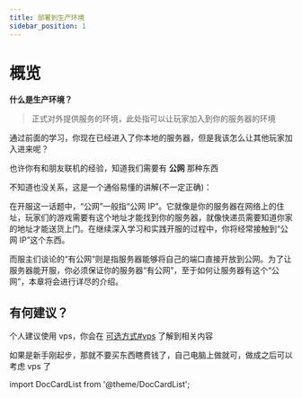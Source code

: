 ```yaml
---
title: 部署到生产环境
sidebar_position: 1
---
```


# 概览

**什么是生产环境？**

> 正式对外提供服务的环境，此处指可以让玩家加入到你的服务器的环境

通过前面的学习，你现在已经进入了你本地的服务器，但是我该怎么让其他玩家加入进来呢？

也许你有和朋友联机的经验，知道我们需要有 **公网** 那种东西

不知道也没关系，这是一个通俗易懂的讲解(不一定正确)：

在开服这一话题中，“公网”一般指“公网 IP”。它就像是你的服务器在网络上的住址，玩家们的游戏需要有这个地址才能找到你的服务器，就像快递员需要知道你家的地址才能送货上门。在继续深入学习和实践开服的过程中，你将经常接触到“公网 IP”这个东西。

而服主们谈论的“有公网”则是指服务器能够将自己的端口直接开放到公网。为了让服务器能开服，你必须保证你的服务器“有公网”，至于如何让服务器有这个“公网”，本章将会进行详尽的介绍。

## 有何建议？

个人建议使用 vps，你会在 [可选方式#vps](optional-mode.md#vps) 了解到相关内容

如果是新手刚起步，那就不要买东西瞎费钱了，自己电脑上做就可，做成之后可以考虑 vps 了

import DocCardList from '@theme/DocCardList';

<DocCardList />
